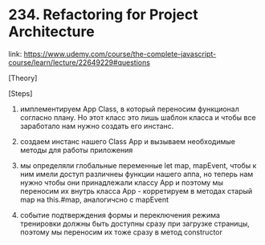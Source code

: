 # 234. Refactoring for Project Architecture

link: https://www.udemy.com/course/the-complete-javascript-course/learn/lecture/22649229#questions



[Theory]





[Steps]
1) имплементируем App Class, в который переносим функционал согласно плану. Но этот класс это лишь шаблон класса и чтобы все заработало нам нужно создать его инстанс.

2) создаем инстанс нашего Class App и вызываем необходимые методы для работы приложения

3) мы определяли глобальные переменные let map, mapEvent, чтобы к ним имели доступ различнеы функции нашего аппа, но теперь нам нужно чтобы они принадлежали классу App и поэтому мы переносим их внутрь класса App - корретируем в методах старый map на this.#map, аналогичсно с mapEvent

4) событие подтверждения формы и переключения режима тренировки должны быть доступны сразу при загрузке страницы, поэтому мы переносим их тоже сразу в метод constructor


